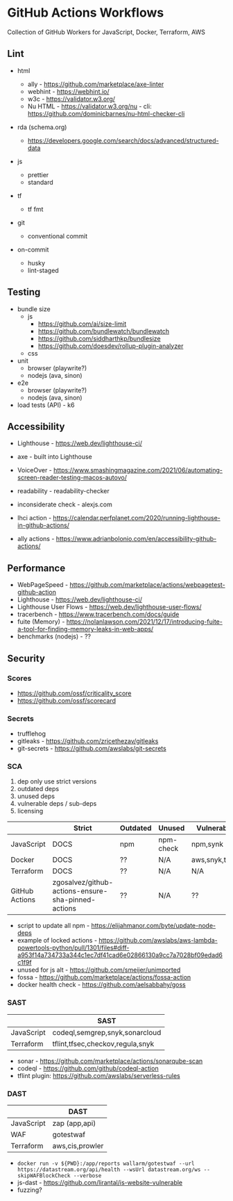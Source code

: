 # GitHub Actions Workflows
Collection of GitHub Workers for JavaScript, Docker, Terraform, AWS

## Lint
- html
  - ally - https://github.com/marketplace/axe-linter
  - webhint - https://webhint.io/
  - w3c - https://validator.w3.org/
  - Nu HTML - https://validator.w3.org/nu - cli: https://github.com/dominicbarnes/nu-html-checker-cli
- rda (schema.org)
  - https://developers.google.com/search/docs/advanced/structured-data
- js
  - prettier
  - standard
- tf
  - tf fmt
- git
  - conventional commit

- on-commit
  - husky
  - lint-staged

## Testing


- bundle size
  - js
    - https://github.com/ai/size-limit
    - https://github.com/bundlewatch/bundlewatch
    - https://github.com/siddharthkp/bundlesize
    - https://github.com/doesdev/rollup-plugin-analyzer
  - css
- unit
  - browser (playwrite?)
  - nodejs (ava, sinon)
- e2e
  - browser (playwrite?)
  - nodejs (ava, sinon)
- load tests (API) - k6


## Accessibility

- Lighthouse - https://web.dev/lighthouse-ci/
- axe - built into Lighthouse
- VoiceOver - https://www.smashingmagazine.com/2021/06/automating-screen-reader-testing-macos-autovo/
- readability - readability-checker
- inconsiderate check - alexjs.com


- lhci action - https://calendar.perfplanet.com/2020/running-lighthouse-in-github-actions/
- ally actions - https://www.adrianbolonio.com/en/accessibility-github-actions/

## Performance

- WebPageSpeed - https://github.com/marketplace/actions/webpagetest-github-action
- Lighthouse - https://web.dev/lighthouse-ci/
- Lighthouse User Flows - https://web.dev/lighthouse-user-flows/
- tracerbench - https://www.tracerbench.com/docs/guide
- fuite (Memory) - https://nolanlawson.com/2021/12/17/introducing-fuite-a-tool-for-finding-memory-leaks-in-web-apps/
- benchmarks (nodejs) - ??

## Security
### Scores
- https://github.com/ossf/criticality_score
- https://github.com/ossf/scorecard

### Secrets
  - trufflehog
  - gitleaks - https://github.com/zricethezav/gitleaks
  - git-secrets - https://github.com/awslabs/git-secrets

### SCA
  1. dep only use strict versions
  2. outdated deps
  3. unused deps
  4. vulnerable deps / sub-deps
  5. licensing
  
|                | Strict | Outdated | Unused    | Vulnerable | Licensing 
|----------------|--------|----------|-----------|------------|-----------
| JavaScript     | DOCS   | npm      | npm-check | npm,synk   | fossa,snyk
| Docker         | DOCS   | ??       | N/A       | aws,snyk,trivy | ??
| Terraform      | DOCS   | ??       | N/A       | N/A        | ??
| GitHub Actions | zgosalvez/github-actions-ensure-sha-pinned-actions | ??       | N/A       | ??         | ??

- script to update all npm - https://elijahmanor.com/byte/update-node-deps
- example of locked actions - https://github.com/awslabs/aws-lambda-powertools-python/pull/1301/files#diff-a953f14a734733a344c1ec7df41cad6e02866130a9cc7a7028bf09edad6c1f9f
- unused for js alt - https://github.com/smeijer/unimported
- fossa - https://github.com/marketplace/actions/fossa-action
- docker health check - https://github.com/aelsabbahy/goss

### SAST

|            | SAST
|------------|----------------------------------
| JavaScript | codeql,semgrep,snyk,sonarcloud
| Terraform  | tflint,tfsec,checkov,regula,snyk

- sonar - https://github.com/marketplace/actions/sonarqube-scan
- codeql - https://github.com/github/codeql-action
- tflint plugin: https://github.com/awslabs/serverless-rules

### DAST
  
|            | DAST
|------------|-----------------
| JavaScript | zap (app,api)
| WAF        | gotestwaf
| Terraform  | aws,cis,prowler

- `docker run -v ${PWD}:/app/reports wallarm/gotestwaf --url https://datastream.org/api/health --wsUrl datastream.org/ws --skipWAFBlockCheck --verbose`
- js-dast - https://github.com/lirantal/is-website-vulnerable
- fuzzing?
